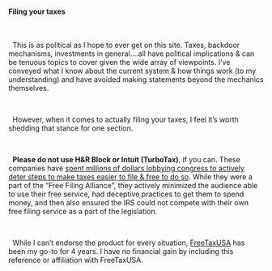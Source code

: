#### Filing your taxes  

&nbsp;

  This is as political as I hope to ever get on this site. Taxes, backdoor mechanisms, investments in general….all have political implications & can be tenuous topics to cover given the wide array of viewpoints. I’ve conveyed what I know about the current system & how things work (to my understanding) and have avoided making statements beyond the mechanics themselves.  

&nbsp;  

  However, when it comes to actually filing your taxes, I feel it’s worth shedding that stance for one section.

&nbsp;  

  **Please do not use H&R Block or Intuit (TurboTax)**, if you can. These companies have [spent millions of dollars lobbying congress to actively deter steps to make taxes easier to file & free to do so](https://www.propublica.org/series/the-turbotax-trap). While they were a part of the “Free Filing Alliance”, they actively minimized the audience able to use their free service, had deceptive practices to get them to spend money, and then also ensured the IRS could not compete with their own free filing service as a part of the legislation.  

&nbsp;  

  While I can’t endorse the product for every situation, [FreeTaxUSA](https://freetaxusa.com/) has been my go-to for 4 years. I have no financial gain by including this reference or affiliation with FreeTaxUSA.
